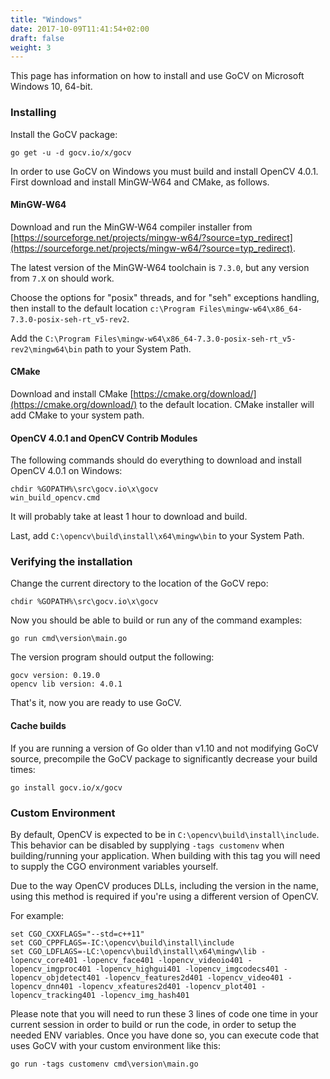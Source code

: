 ```yaml
---
title: "Windows"
date: 2017-10-09T11:41:54+02:00
draft: false
weight: 3
---
```


This page has information on how to install and use GoCV on Microsoft Windows 10, 64-bit.

### Installing

Install the GoCV package:

    go get -u -d gocv.io/x/gocv

In order to use GoCV on Windows you must build and install OpenCV 4.0.1. First download and install MinGW-W64 and CMake, as follows.

#### MinGW-W64

Download and run the MinGW-W64 compiler installer from [https://sourceforge.net/projects/mingw-w64/?source=typ_redirect](https://sourceforge.net/projects/mingw-w64/?source=typ_redirect).

The latest version of the MinGW-W64 toolchain is `7.3.0`, but any version from `7.X` on should work.

Choose the options for "posix" threads, and for "seh" exceptions handling, then install to the default location `c:\Program Files\mingw-w64\x86_64-7.3.0-posix-seh-rt_v5-rev2`.

Add the `C:\Program Files\mingw-w64\x86_64-7.3.0-posix-seh-rt_v5-rev2\mingw64\bin` path to your System Path.

#### CMake

Download and install CMake [https://cmake.org/download/](https://cmake.org/download/) to the default location. CMake installer will add CMake to your system path.

#### OpenCV 4.0.1 and OpenCV Contrib Modules

The following commands should do everything to download and install OpenCV 4.0.1 on Windows:

	chdir %GOPATH%\src\gocv.io\x\gocv
	win_build_opencv.cmd

It will probably take at least 1 hour to download and build.

Last, add `C:\opencv\build\install\x64\mingw\bin` to your System Path.

### Verifying the installation

Change the current directory to the location of the GoCV repo:

	chdir %GOPATH%\src\gocv.io\x\gocv

Now you should be able to build or run any of the command examples:

	go run cmd\version\main.go

The version program should output the following:

	gocv version: 0.19.0
	opencv lib version: 4.0.1

That's it, now you are ready to use GoCV.

#### Cache builds

If you are running a version of Go older than v1.10 and not modifying GoCV source, precompile the GoCV package to significantly decrease your build times:

	go install gocv.io/x/gocv

### Custom Environment

By default, OpenCV is expected to be in `C:\opencv\build\install\include`. This behavior can be disabled by supplying `-tags customenv` when building/running your application. When building with this tag you will need to supply the CGO environment variables yourself.

Due to the way OpenCV produces DLLs, including the version in the name, using this method is required if you're using a different version of OpenCV.

For example:

	set CGO_CXXFLAGS="--std=c++11"
	set CGO_CPPFLAGS=-IC:\opencv\build\install\include
	set CGO_LDFLAGS=-LC:\opencv\build\install\x64\mingw\lib -lopencv_core401 -lopencv_face401 -lopencv_videoio401 -lopencv_imgproc401 -lopencv_highgui401 -lopencv_imgcodecs401 -lopencv_objdetect401 -lopencv_features2d401 -lopencv_video401 -lopencv_dnn401 -lopencv_xfeatures2d401 -lopencv_plot401 -lopencv_tracking401 -lopencv_img_hash401

Please note that you will need to run these 3 lines of code one time in your current session in order to build or run the code, in order to setup the needed ENV variables. Once you have done so, you can execute code that uses GoCV with your custom environment like this:

	go run -tags customenv cmd\version\main.go
